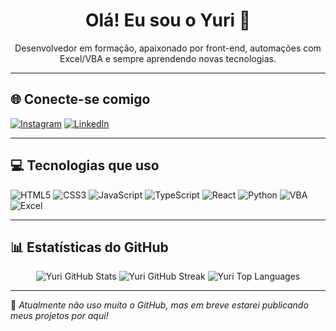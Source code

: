 <h1 align="center">Olá! Eu sou o Yuri 👋</h1>
<p align="center">
  Desenvolvedor em formação, apaixonado por front-end, automações com Excel/VBA e sempre aprendendo novas tecnologias.
</p>

---

## 🌐 Conecte-se comigo

<!-- [![Discord](https://img.shields.io/badge/Discord-7289DA?style=for-the-badge&logo=discord&logoColor=white)](https://discord.gg/HM6gBczgXX) -->
[![Instagram](https://img.shields.io/badge/Instagram-E4405F?style=for-the-badge&logo=instagram&logoColor=white)](https://instagram.com/yurihr.__)
[![LinkedIn](https://img.shields.io/badge/LinkedIn-0077B5?style=for-the-badge&logo=linkedin&logoColor=white)](https://www.linkedin.com/in/yuri-hostins-650461252/)

---

## 💻 Tecnologias que uso

![HTML5](https://img.shields.io/badge/HTML5-E34F26?style=for-the-badge&logo=html5&logoColor=white)
![CSS3](https://img.shields.io/badge/CSS3-1572B6?style=for-the-badge&logo=css3&logoColor=white)
![JavaScript](https://img.shields.io/badge/JavaScript-F7DF1E?style=for-the-badge&logo=javascript&logoColor=black)
![TypeScript](https://img.shields.io/badge/TypeScript-3178C6?style=for-the-badge&logo=typescript&logoColor=white)
![React](https://img.shields.io/badge/React-20232A?style=for-the-badge&logo=react&logoColor=61DAFB)
![Python](https://img.shields.io/badge/Python-3776AB?style=for-the-badge&logo=python&logoColor=white)
![VBA](https://img.shields.io/badge/VBA-217346?style=for-the-badge&logo=microsoft-excel&logoColor=white)
![Excel](https://img.shields.io/badge/Excel-217346?style=for-the-badge&logo=microsoft-excel&logoColor=white)

---

## 📊 Estatísticas do GitHub

<p align="center">
  <img src="https://github-readme-stats.vercel.app/api?username=Yuri-Hostins&show_icons=true&theme=react&hide_border=true" alt="Yuri GitHub Stats"/>
  <img src="https://github-readme-streak-stats.herokuapp.com/?user=Yuri-Hostins&theme=react&hide_border=true" alt="Yuri GitHub Streak"/>
  <img src="https://github-readme-stats.vercel.app/api/top-langs/?username=Yuri-Hostins&layout=compact&theme=react&hide_border=true" alt="Yuri Top Languages"/>
</p>

---

📌 *Atualmente não uso muito o GitHub, mas em breve estarei publicando meus projetos por aqui!*

